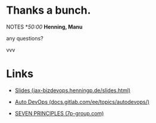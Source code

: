 #   Thanks a bunch.<!-- .element: class="fragment shrink" data-fragment-index="1" -->

NOTES
**50:00*
**Henning, Manu**

any questions?

vvv

#   Links<!-- .element: class="fragment shrink" data-fragment-index="1" -->

  - [Slides (jax-bizdevops.henningp.de/slides.html)](http://jax-bizdevops.henningp.de/slides.html)

  - [Auto DevOps (docs.gitlab.com/ee/topics/autodevops/)](https://docs.gitlab.com/ee/topics/autodevops/)

  - [SEVEN PRINCIPLES (7p-group.com)](https://7p-group.com)

